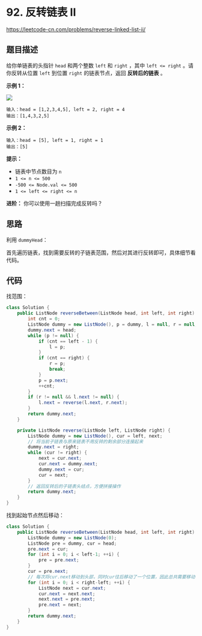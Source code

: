 # 92. 反转链表 II

https://leetcode-cn.com/problems/reverse-linked-list-ii/

## 题目描述

给你单链表的头指针 `head` 和两个整数 `left` 和 `right` ，其中 `left <= right` 。请你反转从位置 `left` 到位置 `right` 的链表节点，返回 **反转后的链表** 。

**示例 1：**

![](http://images.yingwai.top/picgo/20210412134006.jpg)

```
输入：head = [1,2,3,4,5], left = 2, right = 4
输出：[1,4,3,2,5]
```

**示例 2：**

```
输入：head = [5], left = 1, right = 1
输出：[5]
```



**提示：**

* 链表中节点数目为 `n`
* `1 <= n <= 500`
* `-500 <= Node.val <= 500`
* `1 <= left <= right <= n`



**进阶：** 你可以使用一趟扫描完成反转吗？



## 思路

利用 `dummyHead`：

首先遍历链表，找到需要反转的子链表范围，然后对其进行反转即可，具体细节看代码。



## 代码

找范围：

```java
class Solution {
    public ListNode reverseBetween(ListNode head, int left, int right) {
        int cnt = 0;
        ListNode dummy = new ListNode(), p = dummy, l = null, r = null;
        dummy.next = head;
        while (p != null) {
            if (cnt == left - 1) {
                l = p;
            }
            if (cnt == right) {
                r = p;
                break;
            }
            p = p.next;
            ++cnt;
        }
        if (r != null && l.next != null) {
            l.next = reverse(l.next, r.next);
        }
        return dummy.next;
    }

    private ListNode reverse(ListNode left, ListNode right) {
        ListNode dummy = new ListNode(), cur = left, next;
        // 将当前子链表与原来链表不用反转的剩余部分连接起来
        dummy.next = right;
        while (cur != right) {
            next = cur.next;
            cur.next = dummy.next;
            dummy.next = cur;
            cur = next;
        }
        // 返回反转后的子链表头结点，方便拼接操作
        return dummy.next;
    }
}
```

找到起始节点然后移动：

```java
class Solution {
    public ListNode reverseBetween(ListNode head, int left, int right) {
        ListNode dummy = new ListNode(0);
        ListNode pre = dummy, cur = head;
        pre.next = cur;
        for (int i = 0; i < left-1; ++i) {
            pre = pre.next;
        }
        cur = pre.next;
        // 每次将cur.next移动到头部，同时cur往后移动了一个位置，因此总共需要移动 right-left 次
        for (int i = 0; i < right-left; ++i) {
            ListNode next = cur.next;
            cur.next = next.next;
            next.next = pre.next;
            pre.next = next;
        }
        return dummy.next;
    }
}
```

